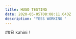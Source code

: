 ```yaml
---
title: HUGO TESTING
date: 2020-05-05T08:08:11.643Z
description: "YESS WORKING "
---
```

##EI kahini !